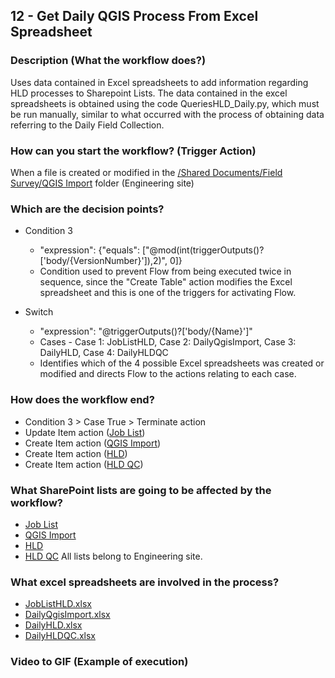 ## 12 - Get Daily QGIS Process From Excel Spreadsheet

### Description (What the workflow does?)
Uses data contained in Excel spreadsheets to add information regarding HLD processes to Sharepoint Lists. The data contained in the excel spreadsheets is obtained using the code QueriesHLD_Daily.py, which must be run manually, similar to what occurred with the process of obtaining data referring to the Daily Field Collection.

### How can you start the workflow? (Trigger Action)
When a file is created or modified in the [/Shared Documents/Field Survey/QGIS Import](https://vistacaretech.sharepoint.com/:f:/s/engineering/ElFRUrUbNuZAjkyo3kK-Lj4BtqGnchckDbE6-8GuURn-2w?e=M0bUCC) folder (Engineering site)

### Which are the decision points?
- Condition 3
    - "expression": {"equals": ["@mod(int(triggerOutputs()?['body/{VersionNumber}']),2)", 0]}
    - Condition used to prevent Flow from being executed twice in sequence, since the "Create Table" action modifies the Excel spreadsheet and this is one of the triggers for activating Flow.

- Switch
    - "expression": "@triggerOutputs()?['body/{Name}']"
    - Cases - Case 1: JobListHLD, Case 2: DailyQgisImport, Case 3: DailyHLD, Case 4: DailyHLDQC
    - Identifies which of the 4 possible Excel spreadsheets was created or modified and directs Flow to the actions relating to each case.

### How does the workflow end?
- Condition 3 > Case True > Terminate action
- Update Item action ([Job List](https://vistacaretech.sharepoint.com/sites/engineering/Lists/Job%20List/AllItems.aspx))
- Create Item action ([QGIS Import](https://vistacaretech.sharepoint.com/sites/engineering/Lists/QGIS%20Import/AllItems.aspx))
- Create Item action ([HLD](https://vistacaretech.sharepoint.com/sites/engineering/Lists/HLD/AllItems.aspx))
- Create Item action ([HLD QC](https://vistacaretech.sharepoint.com/sites/engineering/Lists/HLD%20QC/AllItems.aspx))

### What SharePoint lists are going to be affected by the workflow?
- [Job List](https://vistacaretech.sharepoint.com/sites/engineering/Lists/Job%20List/AllItems.aspx)
- [QGIS Import](https://vistacaretech.sharepoint.com/sites/engineering/Lists/QGIS%20Import/AllItems.aspx)
- [HLD](https://vistacaretech.sharepoint.com/sites/engineering/Lists/HLD/AllItems.aspx)
- [HLD QC](https://vistacaretech.sharepoint.com/sites/engineering/Lists/HLD%20QC/AllItems.aspx)
All lists belong to Engineering site.

### What excel spreadsheets are involved in the process?
- [JobListHLD.xlsx](https://vistacaretech.sharepoint.com/:x:/s/engineering/EavIAQHk8lVCp_eCj_eZhXMBlZWXHnbXwpsJ8NVPu-1wKA?e=uSqAw0)
- [DailyQgisImport.xlsx](https://vistacaretech.sharepoint.com/:x:/s/engineering/ESadELGi-_lMgRxLt0LZG6IBBPs9nmuztFjFL9xAbNuFyA?e=ZVSv0h)
- [DailyHLD.xlsx](https://vistacaretech.sharepoint.com/:x:/s/engineering/EYj9SwCVdHhIv3rZjQQXnxgB_Rsc3-7IgdEpJZRSVI-99g?e=1e9RrU)
- [DailyHLDQC.xlsx](https://vistacaretech.sharepoint.com/:x:/s/engineering/EdqvLrhXdCZPutcLHu9g4KMBZ1jeqKZErf8Ov486PyKOSw?e=J8HXiU)

### Video to GIF (Example of execution)